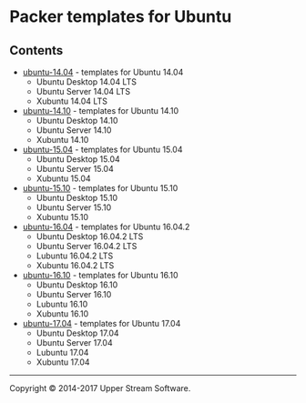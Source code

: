 # Packer templates for Ubuntu

## Contents

* [ubuntu-14.04](ubuntu-14.04/README.mdown) - templates for Ubuntu 14.04
    * Ubuntu Desktop 14.04 LTS
    * Ubuntu Server 14.04 LTS
    * Xubuntu 14.04 LTS
* [ubuntu-14.10](ubuntu-14.10/README.mdown) - templates for Ubuntu 14.10
    * Ubuntu Desktop 14.10
    * Ubuntu Server 14.10
    * Xubuntu 14.10
* [ubuntu-15.04](ubuntu-15.04/README.mdown) - templates for Ubuntu 15.04
    * Ubuntu Desktop 15.04
    * Ubuntu Server 15.04
    * Xubuntu 15.04
* [ubuntu-15.10](ubuntu-15.10/README.mdown) - templates for Ubuntu 15.10
    * Ubuntu Desktop 15.10
    * Ubuntu Server 15.10
    * Xubuntu 15.10
* [ubuntu-16.04](ubuntu-16.04/README.mdown) - templates for Ubuntu 16.04.2
    * Ubuntu Desktop 16.04.2 LTS
    * Ubuntu Server 16.04.2 LTS
    * Lubuntu 16.04.2 LTS
    * Xubuntu 16.04.2 LTS
* [ubuntu-16.10](ubuntu-16.10/README.mdown) - templates for Ubuntu 16.10
    * Ubuntu Desktop 16.10
    * Ubuntu Server 16.10
    * Lubuntu 16.10
    * Xubuntu 16.10
* [ubuntu-17.04](ubuntu-17.04/README.mdown) - templates for Ubuntu 17.04
    * Ubuntu Desktop 17.04
    * Ubuntu Server 17.04
    * Lubuntu 17.04
    * Xubuntu 17.04

- - -

Copyright &copy; 2014-2017 Upper Stream Software.
